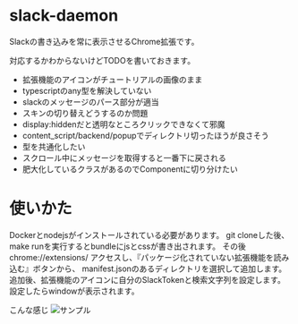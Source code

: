 # slack-daemon

Slackの書き込みを常に表示させるChrome拡張です。

対応するかわからないけどTODOを書いておきます。
- 拡張機能のアイコンがチュートリアルの画像のまま
- typescriptのany型を解決していない
- slackのメッセージのパース部分が適当
- スキンの切り替えどうするのか問題
- display:hiddenだと透明なところクリックできなくて邪魔
- content_script/backend/popupでディレクトリ切ったほうが良さそう
- 型を共通化したい
- スクロール中にメッセージを取得すると一番下に戻される
- 肥大化しているクラスがあるのでComponentに切り分けたい

# 使いかた
Dockerとnodejsがインストールされている必要があります。
git cloneした後、make runを実行するとbundleにjsとcssが書き出されます。
その後 chrome://extensions/ アクセスし、『パッケージ化されていない拡張機能を読み込む』ボタンから、
manifest.jsonのあるディレクトリを選択して追加します。
追加後、拡張機能のアイコンに自分のSlackTokenと検索文字列を設定します。
設定したらwindowが表示されます。

こんな感じ
<img src="https://user-images.githubusercontent.com/25458018/97812476-e4a33100-1cc4-11eb-9db9-ab523fa558b7.png" alt="サンプル" title="サンプル">

